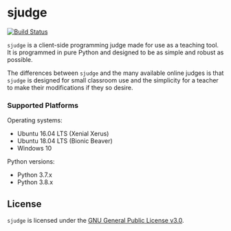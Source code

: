 sjudge
======

[![Build Status](https://travis-ci.com/steven-xia/sjudge.svg?branch=master)](https://travis-ci.com/steven-xia/sjudge)

`sjudge` is a client-side programming judge made for use as a teaching tool.
It is programmed in pure Python and designed to be as simple and robust as possible.

The differences between `sjudge` and the many available online judges is that `sjudge` is designed for small classroom 
use and the simplicity for a teacher to make their modifications if they so desire.

### Supported Platforms

Operating systems:

  * Ubuntu 16.04 LTS (Xenial Xerus)
  * Ubuntu 18.04 LTS (Bionic Beaver)
  * Windows 10

Python versions:

  * Python 3.7.x
  * Python 3.8.x

## License

`sjudge` is licensed under the [GNU General Public License v3.0](https://github.com/steven-xia/sjudge/blob/readme/LICENSE).
